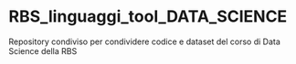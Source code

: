 # RBS_linguaggi_tool_DATA_SCIENCE
Repository condiviso per condividere codice e dataset del corso di Data Science della RBS
